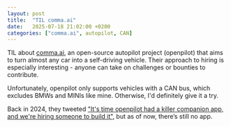 ```yaml
---
layout: post
title:  "TIL comma.ai"
date:   2025-07-18 21:02:00 +0200
categories: ["comma.ai", autopilot, CAN]
---
```

TIL about [comma.ai](https://comma.ai), an open-source autopilot project (openpilot) that aims to turn almost any car into a self-driving vehicle. Their approach to hiring is especially interesting - anyone can take on challenges or bounties to contribute.

Unfortunately, openpilot only supports vehicles with a CAN bus, which excludes BMWs and MINIs like mine. Otherwise, I'd definitely give it a try.  

Back in 2024, they tweeted ["It's time openpilot had a killer companion app, and we're hiring someone to build it"](https://x.com/comma_ai/status/1862940019327127765), but as of now, there’s still no app.

